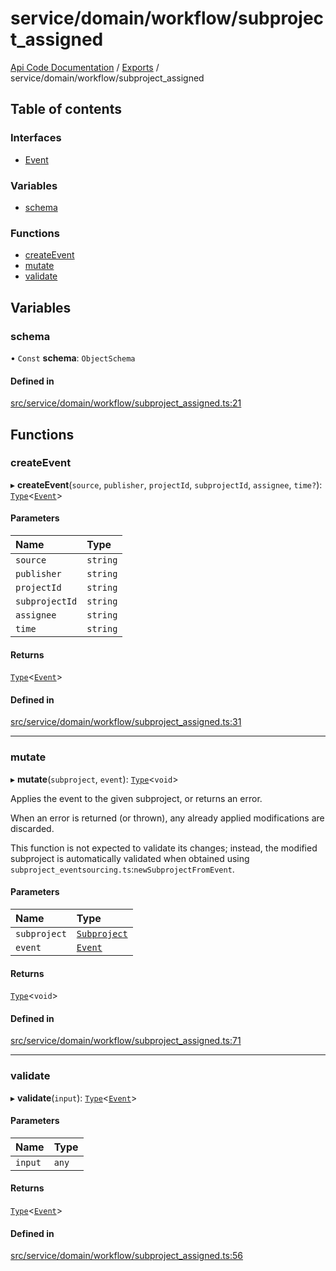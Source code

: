# service/domain/workflow/subproject\_assigned
 
[Api Code Documentation](../README.md) / [Exports](../modules.md) / service/domain/workflow/subproject\_assigned

## Table of contents

### Interfaces

- [Event](../interfaces/service_domain_workflow_subproject_assigned.Event.md)

### Variables

- [schema](service_domain_workflow_subproject_assigned.md#schema)

### Functions

- [createEvent](service_domain_workflow_subproject_assigned.md#createevent)
- [mutate](service_domain_workflow_subproject_assigned.md#mutate)
- [validate](service_domain_workflow_subproject_assigned.md#validate)

## Variables

### schema

• `Const` **schema**: `ObjectSchema`

#### Defined in

[src/service/domain/workflow/subproject_assigned.ts:21](https://github.com/openkfw/TruBudget/blob/b9aaff0/api/src/service/domain/workflow/subproject_assigned.ts#L21)

## Functions

### createEvent

▸ **createEvent**(`source`, `publisher`, `projectId`, `subprojectId`, `assignee`, `time?`): [`Type`](result.md#type)<[`Event`](../interfaces/service_domain_workflow_subproject_assigned.Event.md)\>

#### Parameters

| Name | Type |
| :------ | :------ |
| `source` | `string` |
| `publisher` | `string` |
| `projectId` | `string` |
| `subprojectId` | `string` |
| `assignee` | `string` |
| `time` | `string` |

#### Returns

[`Type`](result.md#type)<[`Event`](../interfaces/service_domain_workflow_subproject_assigned.Event.md)\>

#### Defined in

[src/service/domain/workflow/subproject_assigned.ts:31](https://github.com/openkfw/TruBudget/blob/b9aaff0/api/src/service/domain/workflow/subproject_assigned.ts#L31)

___

### mutate

▸ **mutate**(`subproject`, `event`): [`Type`](result.md#type)<`void`\>

Applies the event to the given subproject, or returns an error.

When an error is returned (or thrown), any already applied modifications are
discarded.

This function is not expected to validate its changes; instead, the modified
subproject is automatically validated when obtained using
`subproject_eventsourcing.ts`:`newSubprojectFromEvent`.

#### Parameters

| Name | Type |
| :------ | :------ |
| `subproject` | [`Subproject`](../interfaces/service_domain_workflow_subproject.Subproject.md) |
| `event` | [`Event`](../interfaces/service_domain_workflow_subproject_assigned.Event.md) |

#### Returns

[`Type`](result.md#type)<`void`\>

#### Defined in

[src/service/domain/workflow/subproject_assigned.ts:71](https://github.com/openkfw/TruBudget/blob/b9aaff0/api/src/service/domain/workflow/subproject_assigned.ts#L71)

___

### validate

▸ **validate**(`input`): [`Type`](result.md#type)<[`Event`](../interfaces/service_domain_workflow_subproject_assigned.Event.md)\>

#### Parameters

| Name | Type |
| :------ | :------ |
| `input` | `any` |

#### Returns

[`Type`](result.md#type)<[`Event`](../interfaces/service_domain_workflow_subproject_assigned.Event.md)\>

#### Defined in

[src/service/domain/workflow/subproject_assigned.ts:56](https://github.com/openkfw/TruBudget/blob/b9aaff0/api/src/service/domain/workflow/subproject_assigned.ts#L56)
